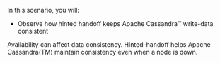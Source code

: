 In this scenario, you will:

* Observe how hinted handoff keeps Apache Cassandra™ write-data consistent

Availability can affect data consistency. Hinted-handoff helps Apache Cassandra(TM) maintain consistency even when a node is down.


